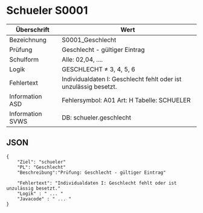 # Schueler S0001

Überschrift | Wert
--------------- | ----------------------------------------
Bezeichnung | S0001_Geschlecht
Prüfung | Geschlecht - gültiger Eintrag
Schulform | Alle: 02,04, .... 
Logik | GESCHLECHT ≠ 3, 4, 5, 6
Fehlertext | Individualdaten I: Geschlecht fehlt oder ist unzulässig besetzt. 
Information ASD | Fehlersymbol: A01 Art: H Tabelle: SCHUELER
Information SVWS | DB: schueler.geschlecht 


## JSON
```
{
    "Ziel": "schueler"
    "PL": "Geschlecht"
    "Beschreibung":"Prüfung: Geschlecht - gültiger Eintrag" 

    "Fehlertext": "Individualdaten I: Geschlecht fehlt oder ist unzulässig besetzt."
    "Logik" : " ... "
    "Javacode" : " ... " 
}
```

